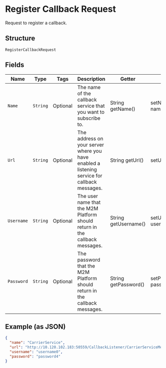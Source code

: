 
# Register Callback Request

Request to register a callback.

## Structure

`RegisterCallbackRequest`

## Fields

| Name | Type | Tags | Description | Getter | Setter |
|  --- | --- | --- | --- | --- | --- |
| `Name` | `String` | Optional | The name of the callback service that you want to subscribe to. | String getName() | setName(String name) |
| `Url` | `String` | Optional | The address on your server where you have enabled a listening service for callback messages. | String getUrl() | setUrl(String url) |
| `Username` | `String` | Optional | The user name that the M2M Platform should return in the callback messages. | String getUsername() | setUsername(String username) |
| `Password` | `String` | Optional | The password that the M2M Platform should return in the callback messages. | String getPassword() | setPassword(String password) |

## Example (as JSON)

```json
{
  "name": "CarrierService",
  "url": "http://10.120.102.183:50559/CallbackListener/CarrierServiceMessages.asmx",
  "username": "username0",
  "password": "password4"
}
```

